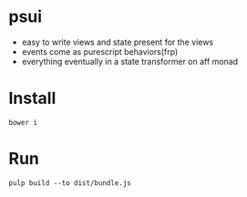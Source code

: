 # psui
 - easy to write views and state present for the views
 - events come as purescript behaviors(frp)
 - everything eventually in a state transformer on aff monad

# Install
`bower i`

# Run
`pulp build --to dist/bundle.js`
